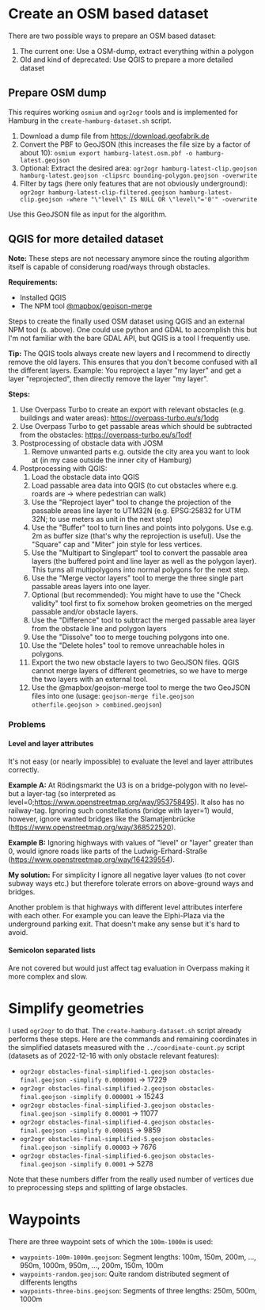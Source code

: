 # Create an OSM based dataset

There are two possible ways to prepare an OSM based dataset:

1. The current one: Use a OSM-dump, extract everything within a polygon
2. Old and kind of deprecated: Use QGIS to prepare a more detailed dataset

## Prepare OSM dump

This requires working `osmium` and `ogr2ogr` tools and is implemented for Hamburg in the `create-hamburg-dataset.sh` script.

1. Download a dump file from https://download.geofabrik.de
2. Convert the PBF to GeoJSON (this increases the file size by a factor of about 10): `osmium export hamburg-latest.osm.pbf -o hamburg-latest.geojson`
2. Optional: Extract the desired area: `ogr2ogr hamburg-latest-clip.geojson hamburg-latest.geojson -clipsrc bounding-polygon.geojson -overwrite`
3. Filter by tags (here only features that are not obviously underground): `ogr2ogr hamburg-latest-clip-filtered.geojson hamburg-latest-clip.geojson -where "\"level\" IS NULL OR \"level\"='0'" -overwrite`

Use this GeoJSON file as input for the algorithm.

## QGIS for more detailed dataset

**Note:** These steps are not necessary anymore since the routing algorithm itself is capable of considerung road/ways through obstacles.

**Requirements:**

* Installed QGIS
* The NPM tool [@mapbox/geojson-merge](https://www.npmjs.com/package/@mapbox/geojson-merge)

Steps to create the finally used OSM dataset using QGIS and an external NPM tool (s. above).
One could use python and GDAL to accomplish this but I'm not familiar with the bare GDAL API, but QGIS is a tool I frequently use.

**Tip:**
The QGIS tools always create new layers and I recommend to directly remove the old layers.
This ensures that you don't become confused with all the different layers.
Example: You reproject a layer "my layer" and get a layer "reprojected", then directly remove the layer "my layer".

**Steps:**

1. Use Overpass Turbo to create an export with relevant obstacles (e.g. buildings and water areas): https://overpass-turbo.eu/s/1odg
2. Use Overpass Turbo to get passable areas which should be subtracted from the obstacles: https://overpass-turbo.eu/s/1odf
3. Postprocessing of obstacle data with JOSM
	1. Remove unwanted parts e.g. outside the city area you want to look at (in my case outside the inner city of Hamburg)
4. Postprocessing with QGIS:
	1. Load the obstacle data into QGIS
	2. Load passable area data into QGIS (to cut obstacles where e.g. roards are -> where pedestrian can walk)
	3. Use the "Reproject layer" tool to change the projection of the passable areas line layer to UTM32N (e.g. EPSG:25832 for UTM 32N; to use meters as unit in the next step)
	4. Use the "Buffer" tool to turn lines and points into polygons. Use e.g. 2m as buffer size (that's why the reprojection is useful). Use the "Square" cap and "Miter" join style for less vertices.
	5. Use the "Multipart to Singlepart" tool to convert the passable area layers (the buffered point and line layer as well as the polygon layer). This turns all multipolygons into normal polygons for the next step.
	6. Use the "Merge vector layers" tool to merge the three single part passable areas layers into one layer.
	7. Optional (but recommended): You might have to use the "Check validity" tool first to fix somehow broken geometries on the merged passable and/or obstacle layers.
	8. Use the "Difference" tool to subtract the merged passable area layer from the obstacle line and polygon layers
	9. Use the "Dissolve" too to merge touching polygons into one.
	10. Use the "Delete holes" tool to remove unreachable holes in polygons.
	11. Export the two new obstacle layers to two GeoJSON files. QGIS cannot merge layers of different geometries, so we have to merge the two layers with an external tool.
	12. Use the @mapbox/geojson-merge tool to merge the two GeoJSON files into one (usage: `geojson-merge file.geojson otherfile.geojson > combined.geojson`)

### Problems

#### Level and layer attributes

It's not easy (or nearly impossible) to evaluate the level and layer attributes correctly.

**Example A:**
At Rödingsmarkt the U3 is on a bridge-polygon with no level- but a layer-tag (so interpreted as level=0;https://www.openstreetmap.org/way/953758495). It also has no railway-tag. Ignoring such constellations (bridge with layer=1) would, however, ignore wanted bridges like the Slamatjenbrücke (https://www.openstreetmap.org/way/368522520).

**Example B:**
Ignoring highways with values of "level" or "layer" greater than 0, would ignore roads like parts of the Ludwig-Erhard-Straße (https://www.openstreetmap.org/way/164239554).

**My solution:**
For simplicity I ignore all negative layer values (to not cover subway ways etc.) but therefore tolerate errors on above-ground ways and bridges.

Another problem is that highways with different level attributes interfere with each other. For example you can leave the Elphi-Plaza via the underground parking exit. That doesn't make any sense but it's hard to avoid.

#### Semicolon separated lists

Are not covered but would just affect tag evaluation in Overpass making it more complex and slow.

# Simplify geometries

I used `ogr2ogr` to do that.
The `create-hamburg-dataset.sh` script already performs these steps.
Here are the commands and remaining coordinates in the simplified datasets measured with the `../coordinate-count.py` script (datasets as of 2022-12-16 with only obstacle relevant features):

* `ogr2ogr obstacles-final-simplified-1.geojson obstacles-final.geojson -simplify 0.0000001` → 17229
* `ogr2ogr obstacles-final-simplified-2.geojson obstacles-final.geojson -simplify 0.000001` → 15243
* `ogr2ogr obstacles-final-simplified-3.geojson obstacles-final.geojson -simplify 0.00001` → 11077
* `ogr2ogr obstacles-final-simplified-4.geojson obstacles-final.geojson -simplify 0.000015` → 9859
* `ogr2ogr obstacles-final-simplified-5.geojson obstacles-final.geojson -simplify 0.00003` → 7676
* `ogr2ogr obstacles-final-simplified-6.geojson obstacles-final.geojson -simplify 0.0001` → 5278

Note that these numbers differ from the really used number of vertices due to preprocessing steps and splitting of large obstacles.

# Waypoints

There are three waypoint sets of which the `100m-1000m` is used:

* `waypoints-100m-1000m.geojson`: Segment lengths: 100m, 150m, 200m, ..., 950m, 1000m, 950m, ..., 200m, 150m, 100m
* `waypoints-random.geojson`: Quite random distributed segment of differents lengths
* `waypoints-three-bins.geojson`: Segments of three lengths: 250m, 500m, 1000m
